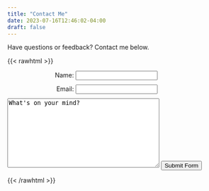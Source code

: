 ```yaml
---
title: "Contact Me"
date: 2023-07-16T12:46:02-04:00
draft: false
---
```


Have questions or feedback? Contact me below. 

{{< rawhtml >}}
<style>
    div {
        margin-bottom: 10px;
    }
    label {
        display: inline-block;
        width: 150px;
        text-align: right;
    }
</style>

<form action="https://api.web3forms.com/submit" method="POST">
    <input type="hidden" name="access_key" value="c5c3b45f-87fa-464a-895d-6320433e2e44">
<div>
    <label>Name:</label>
    <input type="text" id="name" name="name" required>
</div>
<div>
    <label>Email:</label>
    <input type="email" id="email" name="email" required>
</div>
    <textarea name="message" required cols="40" rows="10">What's on your mind?</textarea>
    <button type="submit">Submit Form</button>
</form>
{{< /rawhtml >}}